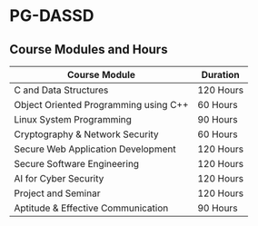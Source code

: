 # PG-DASSD

## Course Modules and Hours

Course Module | Duration  
--- | ---  
C and Data Structures | 120 Hours  
Object Oriented Programming using C++ | 60 Hours  
Linux System Programming | 90 Hours  
Cryptography & Network Security | 60 Hours  
Secure Web Application Development | 120 Hours  
Secure Software Engineering | 120 Hours  
AI for Cyber Security | 120 Hours  
Project and Seminar | 120 Hours  
Aptitude & Effective Communication | 90 Hours  
